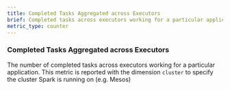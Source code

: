 ```yaml
---
title: Completed Tasks Aggregated across Executors
brief: Completed tasks across executors working for a particular application
metric_type: counter
---
```

### Completed Tasks Aggregated across Executors
The number of completed tasks across executors working for a particular application. This metric is reported with the dimension `cluster` to specify the cluster Spark is running on (e.g. Mesos)
